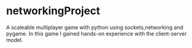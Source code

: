 # networkingProject
A scaleable multiplayer game with python using sockets,networking and pygame.
In this game I gained hands-on experience with the client-server model.
